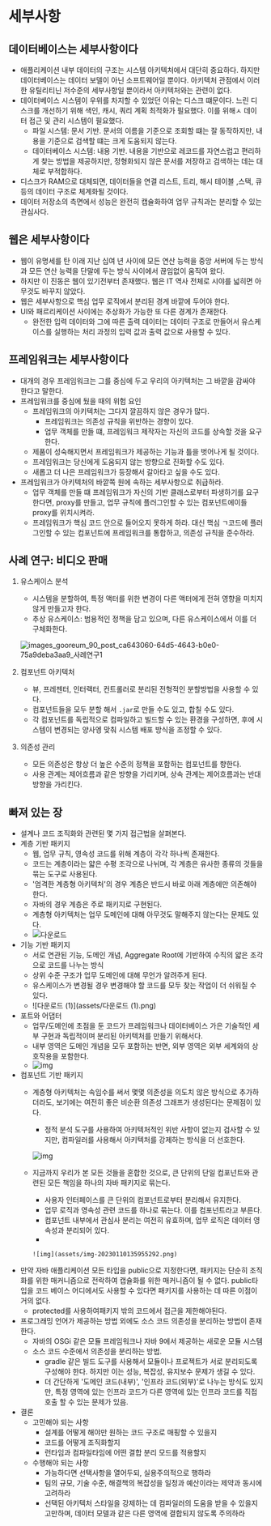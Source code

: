 # 세부사항

## 데이터베이스는 세부사항이다

* 애플리케이션 내부 데이터의 구조는 시스템 아키텍처에서 대단히 중요하다. 하지만 데이터베이스는 데이터 보델이 아닌 소프트웨어일 뿐이다. 아키텍처 관점에서 이러한 유틸리티닌 저수준의 세부사항일 뿐이라서 아키텍처와는 관련이 없다.
* 데이터베이스 시스템이 우위를 차지할 수 있었던 이유는 디스크 떄문이다. 느린 디스크를 개선하기 위해 색인, 캐시, 쿼리 계획 최적화가 필요했다. 이를 위해ㅅ 데이터 접근 및 관리 시스템이 필요했다.
  * 파일 시스템: 문서 기반. 문서의 이름을 기준으로 조회할 떄는 잘 동작하지만, 내용을 기준으로 검색할 떄는 크게 도움되지 않는다.
  * 데이터베이스 시스템: 내용 기반. 내용을 기반으로 레코드를 자연스럽고 편리하게 찾는 방법을 제공하지만, 정형화되지 않은 문서를 저장하고 검색하는 데는 대체로 부적합하다.
* 디스크가 RAM으로 대체되면, 데이터들을 연결 리스트, 트리, 해시 테이블 ,스택, 큐 등의 데이터 구조로 체계화될 것이다.
* 데이터 저장소의 측면에서 성능은 완전히 캡슐화하여 업무 규칙과는 분리할 수 있는 관심사다.

## 웹은 세부사항이다

* 웹이 유명세를 탄 이래 지난 십여 년 사이에 모든 연산 능력을 중앙 서버에 두는 방식과 모든 연산 능력을 단말에 두는 방식 사이에서 끊임없이 움직여 왔다.
* 하지만 이 진동은 웹이 있기전부터 존재했다. 웹은 IT 역사 전체로 시야를 넓히면 아무것도 바꾸지 않았다.
* 웹은 세부사항으로 핵심 업무 로직에서 분리된 경계 바깥에 두어야 한다.
* UI와 패르리케이션 사이에는 추상화가 가능한 또 다른 경계가 존재한다.
  * 완전한 입력 데이터와 그에 따른 출력 데이터는 데이터 구조로 만들어서 유스케이스를 실행하는 처리 과정의 입력 값과 출력 값으로 사용할 수 있다.

## 프레임워크는 세부사항이다

* 대개의 경우 프레임워크는 그를 중심에 두고 우리의 아키텍처는 그 바깥을 감싸야 한다고 말한다.
* 프레임워크를 중심에 뒀을 때의 위험 요인
  * 프레임워크의 아키텍처는 그다지 깔끔하지 않은 경우가 많다.
    * 프레임워크는 의존성 규칙을 위반하는 경향이 있다.
    * 업무 객체를 만들 떄, 프레임워크 제작자는 자신의 코드를 상속할 것을 요구한다.
  * 제품이 성숙해지면서 프레임워크가 제공하는 기능과 틀을 벗어나게 될 것이다.
  * 프레임워크는 당신에게 도움되지 않는 방향으로 진화할 수도 있다.
  * 새롭고 더 나은 프레임워크가 등장해서 갈아타고 싶을 수도 있다.
* 프레임워크가 아키텍처의 바깥쪽 원에 속하는 세부사항으로 취급하라.
  * 업무 객체를 만들 떄 프레임워크가 자신의 기반 클래스로부터 파생하기를 요구한다면, proxy를 만들고, 업무 규칙에 플러그인할 수 있는 컴포넌트에이들 proxy를 위치시켜라.
  * 프레임워크가 핵심 코드 안으로 들어오지 못하게 하라. 대신 핵심 ㄱ코드에 플러그인할 수 있는 컴포넌트에 프레임워크를 통합하고, 의존성 규칙을 준수하라.

## 사례 연구: 비디오 판매

1.  유스케이스 분석

    * 시스템을 분할하여, 특정 액터를 위한 변경이 다른 액터에게 전혀 영향을 미치지 않게 만들고자 한다.
    * 추상 유스케이스: 범용적인 정책을 담고 있으며, 다른 유스케이스에서 이를 더 구체화한다.

    ![images\_gooreum\_90\_post\_ca643060-64d5-4643-b0e0-75a9deba3aa9\_사례연구1](../../%EB%8F%84%EC%84%9C/Clean%20Architecture/assets/images\_gooreum\_90\_post\_ca643060-64d5-4643-b0e0-75a9deba3aa9\_%E1%84%89%E1%85%A1%E1%84%85%E1%85%A8%E1%84%8B%E1%85%A7%E1%86%AB%E1%84%80%E1%85%AE1.png)
2. 컴포넌트 아키텍처
   * 뷰, 프레젠터, 인터랙터, 컨트롤러로 분리된 전형적인 분할방법을 사용할 수 있다.
   * 컴포넌트들을 모두 분할 해서 `.jar`로 만들 수도 있고, 합칠 수도 있다.
   * 각 컴포넌트를 독립적으로 컴파일하고 빌드할 수 있는 환경을 구성하면, 후에 시스템이 변경되는 양사엥 맞춰 시스템 배포 방식을 조정할 수 있다.
3. 의존성 관리
   * 모든 의존성은 항상 더 높은 수준의 정책을 포함하는 컴포넌트를 향한다.
   * 사용 관계는 제어흐름과 같은 방향을 가리키며, 상속 관계는 제어흐름과는 반대 방향을 가리킨다.

## 빠져 있는 장

* 설계나 코드 조직화와 관련된 몇 가지 접근법을 살펴본다.
* 계층 기반 패키지
  * 웹, 업무 규칙, 영속성 코드를 위해 계층이 각각 하나씩 존재한다.
  * 코드는 계층이라는 얇은 수평 조각으로 나뉘며, 각 계층은 유사한 종류의 것들을 묶는 도구로 사용된다.
  * '엄격한 계층형 아키텍처'의 경우 계층은 반드시 바로 아래 계층에만 의존해야 한다.
  * 자바의 경우 계층은 주로 패키지로 구현된다.
  * 계층형 아키텍처는 업무 도메인에 대해 아무것도 말해주지 않는다는 문제도 있다.
  * ![다운로드](../../%EB%8F%84%EC%84%9C/Clean%20Architecture/assets/%E1%84%83%E1%85%A1%E1%84%8B%E1%85%AE%E1%86%AB%E1%84%85%E1%85%A9%E1%84%83%E1%85%B3.png)
* 기능 기반 패키지
  * 서로 연관된 기능, 도메인 개념, Aggregate Root에 기반하여 수직의 얇은 조각으로 코드를 나누는 방식
  * 상위 수준 구조가 업무 도메인에 대해 무언가 알려주게 된다.
  * 유스케이스가 변경될 경우 변경해야 할 코드를 모두 찾는 작업이 더 쉬워질 수 있다.
  * !\[다운로드 (1)]\(assets/다운로드 (1).png)
* 포트와 어댑터
  * 업무/도메인에 초점을 둔 코드가 프레임워크나 데이터베이스 가은 기술적인 세부 구현과 독립적이며 분리된 아키텍처를 만들기 위해서다.
  * 내부 영역은 도메인 개념을 모두 포함하는 반면, 외부 영역은 외부 세계와의 상호작용을 포함한다.
  * ![img](assets/img-3325225.png)
* 컴포넌트 기반 패키지
  *   계층형 아키텍처는 속임수를 써서 몇몇 의존성을 의도치 않은 방식으로 추가하더라도, 보기에는 여전히 좋은 비순환 의존성 그래프가 생성된다는 문제점이 있다.

      * 정적 분석 도구를 사용하여 아키텍처적인 위반 사항이 없는지 검사할 수 있지만, 컴파일러를 사용해서 아키텍처를 강제하는 방식을 더 선호한다.

      ![img](assets/img-20230110135056574.png)
  * 지금까지 우리가 본 모든 것들을 혼합한 것으로, 큰 단위의 단일 컴포넌트와 관련된 모든 책임을 하나의 자바 패키지로 묶는다.
    * 사용자 인터페이스를 큰 단위의 컴포넌트로부터 분리해서 유지한다.
    * 업무 로직과 영속성 관련 코드를 하나로 묶는다. 이를 컴포넌트라고 부른다.
    * 컴포넌트 내부에서 관심사 분리는 여전히 유효하며, 업무 로직은 데이터 영속성과 분리되어 있다.
    *

        ![img](assets/img-20230110135955292.png)
* 만약 자바 애플리케이션 모든 타입을 public으로 지정한다면, 패키지는 단순히 조직화를 위한 매커니즘으로 전락하여 캡슐화를 위한 매커니즘이 될 수 없다. public타입을 코드 베이스 어디에서도 사용할 수 있다면 패키지를 사용하는 데 따른 이점이 거의 없다.
  * protected를 사용하여패키지 밖의 코드에서 접근을 제한해야된다.
* 프로그래밍 언어가 제공하는 방법 외에도 소스 코드 의존성을 분리하는 방법이 존재한다.
  * 자바의 OSGi 같은 모듈 프레임워크나 자바 9에서 제공하는 새로운 모듈 시스템
  * 소스 코드 수준에서 의존성을 분리하는 방법.
    * gradle 같은 빌드 도구를 사용해서 모듈이나 프로젝트가 서로 분리되도록 구성해야 한다. 하지만 이는 성능, 복잡성, 유지보수 문제가 생길 수 있다.
    * 더 간단하게 '도메인 코드(내부)', '인프라 코드(외부)'로 나누는 방식도 있지만, 특정 영역에 있는 인프라 코드가 다른 영역에 있는 인프라 코드를 직접 호출 할 수 있는 문제가 있음.
* 결론
  * 고민해야 되는 사항
    * 설계를 어떻게 해야만 원하는 코드 구조로 매핑할 수 있을지
    * 코드를 어떻게 조직화할지
    * 런타임과 컴파일타임에 어떤 결합 분리 모드를 적용할지
  * 수행해야 되는 사항
    * 가능하다면 선택사항을 열어두되, 실용주의적으로 행하라
    * 팀의 규모, 기술 수준, 해결책의 복잡성을 일정과 예산이라는 제약과 동시에 고려하라
    * 선택된 아키텍처 스타일을 강제하는 데 컴파일러의 도움을 받을 수 있을지 고만하며, 데이터 모델과 같은 다른 영역에 결합되지 않도록 주의하라
